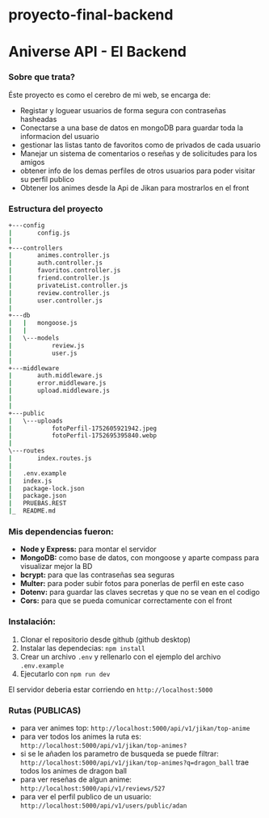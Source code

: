 # proyecto-final-backend

# Aniverse API - El Backend

### Sobre que trata?

Éste proyecto es como el cerebro de mi web, se encarga de:
* Registar y loguear usuarios de forma segura con contraseñas hasheadas
* Conectarse a una base de datos en mongoDB para guardar toda la informacion del usuario
* gestionar las listas tanto de favoritos como de privados de cada usuario
* Manejar un sistema de comentarios o reseñas y de solicitudes para los amigos
* obtener info de los demas perfiles de otros usuarios para poder visitar su perfil publico
* Obtener los animes desde la Api de Jikan para mostrarlos en el front

### Estructura del proyecto

```bash
+---config
|       config.js
|       
+---controllers
|       animes.controller.js
|       auth.controller.js
|       favoritos.controller.js
|       friend.controller.js
|       privateList.controller.js
|       review.controller.js
|       user.controller.js
|       
+---db
|   |   mongoose.js
|   |   
|   \---models
|           review.js
|           user.js
|           
+---middleware
|       auth.middleware.js
|       error.middleware.js
|       upload.middleware.js
|       
|           
+---public
|   \---uploads
|           fotoPerfil-1752605921942.jpeg
|           fotoPerfil-1752695395840.webp
|           
\---routes
|       index.routes.js
|
|   .env.example
|   index.js
|   package-lock.json
|   package.json
|   PRUEBAS.REST
|_  README.md
```



### Mis dependencias fueron:

* **Node y Express:** para montar el servidor
* **MongoDB:** como base de datos, con mongoose y aparte compass para visualizar mejor la BD
* **bcrypt:** para que las contraseñas sea seguras
* **Multer:** para poder subir fotos para ponerlas de perfil en este caso
* **Dotenv:** para guardar las claves secretas y que no se vean en el codigo
* **Cors:** para que se pueda comunicar correctamente con el front

### Instalación:

1. Clonar el repositorio desde github (github desktop)
2. Instalar las dependecias: `npm install`
3. Crear un archivo `.env` y rellenarlo con el ejemplo del archivo `.env.example`
4. Ejecutarlo con `npm run dev`

El servidor deberia estar corriendo en `http://localhost:5000`

### Rutas (PUBLICAS)

* para ver animes top: `http://localhost:5000/api/v1/jikan/top-anime`
* para ver todos los animes la ruta es: `http://localhost:5000/api/v1/jikan/top-animes?`
* si se le añaden los parametro de busqueda se puede filtrar: `http://localhost:5000/api/v1/jikan/top-animes?q=dragon_ball` trae todos los animes de dragon ball
* para ver reseñas de algun anime: `http://localhost:5000/api/v1/reviews/527` 
* para ver el perfil publico de un usuario: `http://localhost:5000/api/v1/users/public/adan` 
